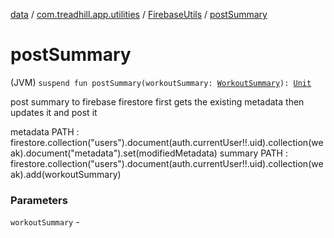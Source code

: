 [data](../../index.md) / [com.treadhill.app.utilities](../index.md) / [FirebaseUtils](index.md) / [postSummary](./post-summary.md)

# postSummary

(JVM) `suspend fun postSummary(workoutSummary: `[`WorkoutSummary`](../../com.treadhill.app.data-types/-workout-summary/index.md)`): `[`Unit`](https://kotlinlang.org/api/latest/jvm/stdlib/kotlin/-unit/index.html)

post summary to firebase firestore
first gets the existing metadata
then updates it and post it

metadata PATH : firestore.collection("users").document(auth.currentUser!!.uid).collection(weak).document("metadata").set(modifiedMetadata)
summary PATH : firestore.collection("users").document(auth.currentUser!!.uid).collection(weak).add(workoutSummary)

### Parameters

`workoutSummary` - 
